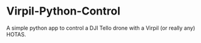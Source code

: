 # Virpil-Python-Control

A simple python app to control a DJI Tello drone with a Virpil (or really any) HOTAS.
